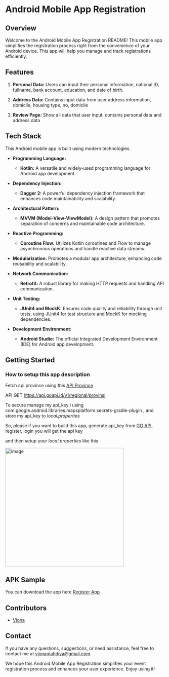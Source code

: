 # Android Mobile App Registration

## Overview

Welcome to the Android Mobile App Registration README! This mobile app simplifies the registration process right from the convenience of your Android device. This app will help you manage and track registrations efficiently.

## Features

1. **Personal Data:** Users can input their personal information, national ID, fullname, bank account, education, and date of birth.

2. **Address Data:** Contains input data from user address information, domicile, housing type, no, domicile

3. **Review Page:** Show all data that user input, contains personal data and address data

## Tech Stack

This Android mobile app is built using modern technologies.

- **Programming Language:**
  - **Kotlin:** A versatile and widely-used programming language for Android app development.

- **Dependency Injection:**
  - **Dagger 2:** A powerful dependency injection framework that enhances code maintainability and scalability.

- **Architectural Pattern:**
  - **MVVM (Model-View-ViewModel):** A design pattern that promotes separation of concerns and maintainable code architecture.

- **Reactive Programming:**
  - **Coroutine Flow:** Utilizes Kotlin coroutines and Flow to manage asynchronous operations and handle reactive data streams.

- **Modularization:** Promotes a modular app architecture, enhancing code reusability and scalability.

- **Network Communication:**
  - **Retrofit:** A robust library for making HTTP requests and handling API communication.

- **Unit Testing:**
  - **JUnit4 and MockK:** Ensures code quality and reliability through unit tests, using JUnit4 for test structure and MockK for mocking dependencies.


- **Development Environment:**
  - **Android Studio:** The official Integrated Development Environment (IDE) for Android app development.

## Getting Started
### How to setup this app description

Fetch api province using this [API Province](https://goapi.id/docs/#/Regional%20Indonesia/get_regional_provinsi)

API GET https://api.goapi.id/v1/regional/provinsi

To secure manage my api_key i using com.google.android.libraries.mapsplatform.secrets-gradle-plugin , and store my api_key to *local.properties*

So, please if you want to build this app, generate api_key from  [GO API](https://goapi.id), register, login you will get the api key

and then setup your *local.properties* like this 

<img width="374" alt="image" src="https://github.com/vionavio/Registration-Page/assets/62820688/44f86105-a835-4ba1-99c6-974096ed0e9f">

## APK Sample
You can download the app here [Register App](https://drive.google.com/file/d/1TixO-nqiR-YeiDL5mPy6SgAASog8nOCE/view?usp=sharing)

## Contributors

- [Viona](https://github.com/vionavio)

## Contact

If you have any questions, suggestions, or need assistance, feel free to contact me at [vionamahdiya@gmail.com](mailto:vionamahdiya@gmail.com).

We hope this Android Mobile App Registration simplifies your event registration process and enhances your user experience. Enjoy using it!
